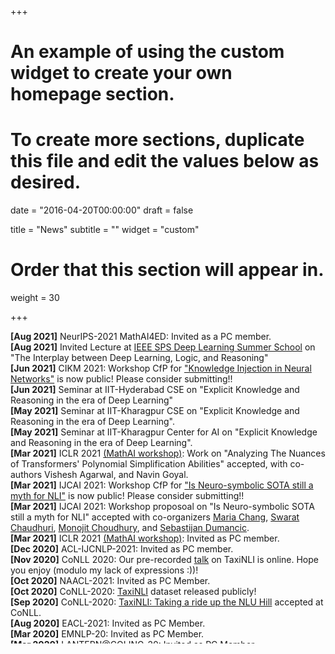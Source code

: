 +++
# An example of using the custom widget to create your own homepage section.
# To create more sections, duplicate this file and edit the values below as desired.

date = "2016-04-20T00:00:00"
draft = false

title = "News"
subtitle = ""
widget = "custom"

# Order that this section will appear in.
weight = 30

+++
<script>
    (function($){
        $(window).on("load",function(){
            $("body").mCustomScrollbar({
				theme:"inset-dark",
				scrollInertia:300,
				mouseWheel:{ enable: true }
            });
        });
    })(jQuery);
</script>

<div class="mCustomScrollbar" data-mcs-theme="inset-dark" style="height:500px;width:100%;font:24px/28px;font-face: Inherit; overflow:auto;">
<i class="fas fa-star fa-sm" style="color:gold;text-shadow:2px 2px 2px #000;"></i> <span style="font-weight: bold;">[Aug 2021]</span>  NeurIPS-2021 MathAI4ED: Invited as a PC member.
<br/>
<i class="fas fa-star fa-sm" style="color:gold;text-shadow:2px 2px 2px #000;"></i>  <span style="font-weight: bold;">[Aug 2021]</span>   Invited Lecture at <a href="https://edu.ieee.org/in-acsir/ieee-sps/#1625137355153-2c7ec800-1f0f">IEEE SPS Deep Learning Summer School</a> on  "The Interplay between Deep Learning, Logic, and Reasoning"
<br/>
<i class="fas fa-star fa-sm" style="color:gold;text-shadow:2px 2px 2px #000;"></i> <i class="fa fa-bullhorn" style="color:red;text-shadow:1px 1px 1px #000;"></i>  <span style="font-weight: bold;">[Jun 2021]</span>   CIKM 2021: Workshop CfP for <a href="https://sites.google.com/view/kinn2021/">"Knowledge Injection in Neural Networks"</a> is now public! Please consider submitting!!
<br/>
<i class="fas fa-star fa-sm" style="color:gold;text-shadow:2px 2px 2px #000;"></i>  <span style="font-weight: bold;">[Jun 2021]</span>   Seminar at IIT-Hyderabad CSE on "Explicit Knowledge and Reasoning in the era of Deep Learning"
<br/>
<i class="fas fa-star fa-sm" style="color:gold;text-shadow:2px 2px 2px #000;"></i>   <span style="font-weight: bold;">[May 2021]</span>   Seminar at IIT-Kharagpur CSE on "Explicit Knowledge and Reasoning in the era of Deep Learning".
<br/>
<i class="fas fa-star fa-sm" style="color:gold;text-shadow:2px 2px 2px #000;"></i>   <span style="font-weight: bold;">[May 2021]</span>   Seminar at IIT-Kharagpur Center for AI on "Explicit Knowledge and Reasoning in the era of Deep Learning".
<br/>
<i class="fas fa-star fa-sm" style="color:gold;text-shadow:2px 2px 2px #000;"></i> <i class="fa fa-bullhorn" style="color:red;text-shadow:1px 1px 1px #000;"></i> <span style="font-weight: bold;">[Mar 2021]</span>  ICLR 2021 <a href="https://mathai-iclr.github.io/">(MathAI workshop)</a>: Work on "Analyzing The Nuances of Transformers' Polynomial Simplification Abilities" accepted, with co-authors Vishesh Agarwal, and Navin Goyal.
<br/>
<i class="fas fa-star fa-sm" style="color:gold;text-shadow:2px 2px 2px #000;"></i> <i class="fa fa-bullhorn" style="color:red;text-shadow:1px 1px 1px #000;"></i>  <span style="font-weight: bold;">[Mar 2021]</span>   IJCAI 2021: Workshop CfP for <a href="https://nsnli.github.io">"Is Neuro-symbolic SOTA still a myth for NLI"</a> is now public! Please consider submitting!!
<br/>
<i class="fas fa-star fa-sm" style="color:gold;text-shadow:2px 2px 2px #000;"></i> <i class="fa fa-bullhorn" style="color:red;text-shadow:1px 1px 1px #000;"></i> <span style="font-weight: bold;">[Mar 2021]</span>  IJCAI 2021: Workshop proposoal on "Is Neuro-symbolic SOTA still a myth for NLI" accepted with co-organizers <a href="https://researcher.watson.ibm.com/researcher/view.php?person=ibm-Maria.Chang">Maria Chang</a>, <a href="https://www.cs.utexas.edu/people/faculty-researchers/swarat-chaudhuri">Swarat Chaudhuri</a>, <a href="https://www.microsoft.com/en-us/research/people/monojitc/">Monojit Choudhury</a>, and <a href="https://sebdumancic.github.io/">Sebastijan Dumancic</a>.
<br/>
<i class="fas fa-star fa-sm" style="color:gold;text-shadow:2px 2px 2px #000;"></i> <span style="font-weight: bold;">[Mar 2021]</span>  ICLR 2021 <a href="https://mathai-iclr.github.io/">(MathAI workshop)</a>: Invited as PC member.
<br/>
<i class="fas fa-star fa-sm" style="color:gold;text-shadow:2px 2px 2px #000;"></i> <span style="font-weight: bold;">[Dec 2020]</span>  ACL-IJCNLP-2021: Invited as PC member.
<br/>
<i class="fas fa-star fa-sm" style="color:gold;text-shadow:2px 2px 2px #000;"></i> <span style="font-weight: bold;">[Nov 2020]</span>  CoNLL 2020: Our pre-recorded <a href="https://slideslive.com/38939466/taxinli-taking-a-ride-up-the-nlu-hill">talk</a> on TaxiNLI is online. Hope you enjoy (modulo my lack of expressions :))!
<br/>
<i class="fas fa-star fa-sm" style="color:gold;text-shadow:2px 2px 2px #000;"></i> <span style="font-weight: bold;">[Oct 2020]</span>  NAACL-2021: Invited as PC Member.
<br/>
<i class="fas fa-star fa-sm" style="color:gold;text-shadow:2px 2px 2px #000;"></i> 
<i class="fa fa-bullhorn" style="color:red;text-shadow:1px 1px 1px #000;"></i> 
<span style="font-weight: bold;">[Oct 2020]</span>  CoNLL-2020: <a href="https://github.com/microsoft/TaxiNLI">TaxiNLI</a> dataset released publicly!
<br/>
<i class="fas fa-star fa-sm" style="color:gold;text-shadow:2px 2px 2px #000;"></i> <span style="font-weight: bold;">[Sep 2020]</span>  CoNLL-2020: <a href="https://arxiv.org/abs/2009.14505">TaxiNLI: Taking a ride up the NLU Hill</a> accepted at CoNLL.
<br/>
<i class="fas fa-star fa-sm" style="color:gold;text-shadow:2px 2px 2px #000;"></i> <span style="font-weight: bold;">[Aug 2020]</span>  EACL-2021: Invited as PC Member.
<br/>
<i class="fas fa-star fa-sm" style="color:gold;text-shadow:2px 2px 2px #000;"></i> <span style="font-weight: bold;">[Mar 2020]</span>  EMNLP-20: Invited as PC Member.
<br/>
<i class="fas fa-star fa-sm" style="color:gold;text-shadow:2px 2px 2px #000;"></i> <span style="font-weight: bold;">[Mar 2020]</span>  LANTERN@COLING-20: Invited as PC Member.
<br/>
<i class="fas fa-star fa-sm" style="color:gold;text-shadow:2px 2px 2px #000;"></i> <i class="fa fa-bullhorn" style="color:red;text-shadow:1px 1px 1px #000;"></i> 
<span style="font-weight: bold;">[Feb 2020]</span>  Joined MSR India as a Postdoc Researcher.
<br/>
<i class="fas fa-star fa-sm" style="color:gold;text-shadow:2px 2px 2px #000;"></i> <span style="font-weight: bold;">[Jan 2020]</span>  ACL-20: Invited as PC Member.
<br/>
<i class="fas fa-star fa-sm" style="color:gold;text-shadow:2px 2px 2px #000;"></i> <span style="font-weight: bold;">[Dec 2019]</span> USPTO: "Knowledge-sharing between cross-domain Agents" work approved internally to be filed..
<br/>
<i class="fas fa-star fa-sm" style="color:gold;text-shadow:2px 2px 2px #000;"></i> <span style="font-weight: bold;">[Dec 2019]</span>  AAAI-20: "Uncovering Relations for Marketing Knowledge Representation" accepted in StarAI workshop full paper.
<br/>
<i class="fas fa-star fa-sm" style="color:gold;text-shadow:2px 2px 2px #000;"></i> <span style="font-weight: bold;">[Dec 2019]</span>  IJCAI-20: Invited as PC Member.
<br/>
<i class="fas fa-star fa-sm" style="color:gold;text-shadow:2px 2px 2px #000;"></i> <span style="font-weight: bold;">[Oct 2019]</span>  AAAI-20: Exploratory Navigation and Selective Readoing got accepted as AAAI demo.
<br/>
<i class="fas fa-star fa-sm" style="color:gold;text-shadow:2px 2px 2px #000;"></i> <span style="font-weight: bold;">[Sep 2019]</span>  Adobe News: Knowledge Graph Research appears in <a href="https://research.adobe.com/news/knowledge-graphs-turning-complex-information-into-helpful-answers/">Adobe News</a> !
<br/>
<i class="fas fa-star fa-sm" style="color:gold;text-shadow:2px 2px 2px #000;"></i> <span style="font-weight: bold;">[Aug 2019]</span>  AAAI-20: Invited as an AAAI 2020 PC Member!
<br/>
<i class="fas fa-star fa-sm" style="color:gold;text-shadow:2px 2px 2px #000;"></i> <span style="font-weight: bold;">[Aug 2019]</span>  IJCAI-19: Invited as an IJCAI DC Career Panelist!
<br/>
<i class="fas fa-star fa-sm" style="color:gold;text-shadow:2px 2px 2px #000;"></i> <span style="font-weight: bold;">[Aug 2019]</span>  IJCAI-19: Our work on <a href="https://www.ijcai.org/proceedings/2019/0873.pdf">Integrating Knowledge and Reasoning in Image Understanding"</a> got accepted in IJCAI 2019 Survey!
<br/>
<i class="fas fa-star fa-sm" style="color:gold;text-shadow:2px 2px 2px #000;"></i> <span style="font-weight: bold;">[May 2019]</span>  USPTO: First patent on Marketing Knowledge Graph Creation approved!
<br/>
<i class="fas fa-star fa-sm" style="color:gold;text-shadow:2px 2px 2px #000;"></i> <span style="font-weight: bold;">[Nov 2018]</span> WACV-19: Our work on "Spatial Knowledge Distillation on Visual Reasoning" got accepted in WACV 2019!
<br/>
<i class="fas fa-star fa-sm" style="color:gold;text-shadow:2px 2px 2px #000;"></i> <span style="font-weight: bold;">[Oct 2018]</span> KR-19: We had a successful workshop filled with intersting talks from researchers from University of Leeds, IBM Research US, University of Adelaide and Army Research Lab. Their
talks are avaibale at: <a href="https://sites.google.com/view/r2k2018/schedule"></a>.
<br/>
<i class="fas fa-star fa-sm" style="color:gold;text-shadow:2px 2px 2px #000;"></i> <span style="font-weight: bold;">[Aug 2018]</span>   My doctoral dissertation is now publicly available for download in the <a href="https://repository.asu.edu/items/50115">ASU Digital Repostory</a>.
<br/>
<i class="fas fa-star fa-sm" style="color:gold;text-shadow:2px 2px 2px #000;"></i> <span style="font-weight: bold;">[Aug 2018]</span>  UAI-18: We presented this <a href="https://drive.google.com/file/d/1ZwNZDw656IHWb4FLb0pcDltn9rrTHZlg/view?usp=sharing">poster</a> for "Combining Knowledge and Reasoning through Probabilistic Soft Logic for Image Puzzle Solving" in UAI 2018.
<br/>
<i class="fas fa-star fa-sm" style="color:gold;text-shadow:2px 2px 2px #000;"></i> <i class="fa fa-bullhorn" style="color:red;text-shadow:1px 1px 1px #000;"></i> <span style="font-weight: bold;">[June 2018]</span>  Successfully defended my thesis. My slides are available on <a href="https://www.dropbox.com/s/xzkr2c7r95wgkpq/PhDDefenseTalk2018.pdf?dl=0">dropbox</a>.
<br/>
<i class="fas fa-star fa-sm" style="color:gold;text-shadow:2px 2px 2px #000;"></i> <span style="font-weight: bold;">[June 2018]</span> Published the Image Riddles code for public use that was used in UAI-18 work. Visit <a href="https://github.com/adityaSomak/ImageRiddleSolving">Github</a>.
<br/>
<i class="fas fa-star fa-sm" style="color:gold;text-shadow:2px 2px 2px #000;"></i> <span style="font-weight: bold;">[June 2018]</span> Published the PSL engine code for public use that was used in AAAI-18 work. Visit <a href="https://github.com/adityaSomak/PSLQA">Github</a>.
<br/>
<i class="fas fa-star fa-sm" style="color:gold;text-shadow:2px 2px 2px #000;"></i> <span style="font-weight: bold;">[May 2018]</span>  UAI-18: Our paper on Image Riddles is accepted in <a href="http://auai.org/uai2018/index.php">UAI 2018</a> (30% acceptance rate).
<br/>
<i class="fas fa-star fa-sm" style="color:gold;text-shadow:2px 2px 2px #000;"></i> <span style="font-weight: bold;">[May 2018]</span>  Invited as a reviewer in Robotics and Autonomus Systems journal.
<br/>
<i class="fas fa-star fa-sm" style="color:gold;text-shadow:2px 2px 2px #000;"></i> <span style="font-weight: bold;">[May 2018]</span>  Our <a href="https://sites.google.com/view/r2k2018/home">Website</a> for KR-2018 workshop is live! Please consider submitting to the workshop.
<br/>
<i class="fas fa-star fa-sm" style="color:gold;text-shadow:2px 2px 2px #000;"></i> <span style="font-weight: bold;">[Mar 2018]</span>  We are organizing the first workshop on "Induce and Deduce: Integrating learning of representations and models with deductive, explainable reasoning that leverages knowledge" in KR 2018 (Phoenix, 27-29 Oct). Website coming soon!
<br/>
<i class="fas fa-star fa-sm" style="color:gold;text-shadow:2px 2px 2px #000;"></i> <span style="font-weight: bold;">[Mar 2018]</span>  I am awarded the University Graduate Fellowship for Spring 2018 for the third time. Thank you ASU, CIDSE!
<br/>
<i class="fas fa-star fa-sm" style="color:gold;text-shadow:2px 2px 2px #000;"></i> <span style="font-weight: bold;">[Feb 2018]</span>  AAAI-18: Presented our work on "Explicit Reasoning over End-to-End Neural Architectures" in AAAI 2018.
<br/>
<i class="fas fa-star fa-sm" style="color:gold;text-shadow:2px 2px 2px #000;"></i> <span style="font-weight: bold;">[Jan 2018]</span>  ASU SW Robotics Symposium-18: Presented our work on "Explicit Reasoning over End-to-End Neural Architectures" in ASU SouthWest Robotics Symposium. The work was nominated for Best Abstract award.
<br/>
<i class="fas fa-star fa-sm" style="color:gold;text-shadow:2px 2px 2px #000;"></i> <span style="font-weight: bold;">[Dec 2017]</span>  CVIU-17: Our accepted manuscript in CVIU is now available online: <a href="http://www.sciencedirect.com/science/article/pii/S1077314217302291">"Image Understanding using Vision and Reasoning through Scene Description Graph"</a>
<br/>
<i class="fas fa-star fa-sm" style="color:gold;text-shadow:2px 2px 2px #000;"></i> <span style="font-weight: bold;">[Dec 2017]</span>  CVIU-17: Our work "Image Understanding using Vision and Reasoning through Scene Description Graph" has been accepted in the reputed <b>Computer Vision and Image Understanding (CVIU)</b> journal.
<br/>
<i class="fas fa-star fa-sm" style="color:gold;text-shadow:2px 2px 2px #000;"></i> <span style="font-weight: bold;">[Nov 2017]</span>  Our Work on Explicit Reasoning over End-To-End Neural Architectures has been accepted in <b>AAAI 2018 (Acceptance Rate: 24.5%, 933 accepted out of 3.8k)</b>.
<br/>
<i class="fas fa-star fa-sm" style="color:gold;text-shadow:2px 2px 2px #000;"></i> <span style="font-weight: bold;">[Nov 2017]</span>  <a href="http://www.visionandreasoning.wordpress.com">Vision and Reasoning Website</a> is live.</b>
<br/>
<i class="fas fa-star fa-sm" style="color:gold;text-shadow:2px 2px 2px #000;"></i> <span style="font-weight: bold;">[Oct 2017]</span>  Invited as a reviewer for The Visual Computer journal.
<br/>
  <i class="fas fa-star fa-sm" style="color:gold;text-shadow:2px 2px 2px #000;"></i> <span style="font-weight: bold;">[July 2017]</span>  Work on Image Riddles accepted as Extended Abstract on <a href="http://www.visionmeetscognition.org/schedule.html">Vision Meets Cognition Workshop, CVPR 2017</a>.
<br/>
<i class="fas fa-star fa-sm" style="color:gold;text-shadow:2px 2px 2px #000;"></i> <i class="fa fa-bullhorn" style="color:red;text-shadow:1px 1px 1px #000;"></i> <span style="font-weight: bold;">[May 2017]</span>  Thesis proposal accepted, and officially advanced to candidacy.
<br/>
<i class="fas fa-star fa-sm" style="color:gold;text-shadow:2px 2px 2px #000;"></i> <span style="font-weight: bold;">[May 2017]</span>  Joined JDE, Verisk Analytics as Cognitive Analytics and Machine Learning Research Intern, under Dr. Maneesh Singh, Director, JDE, Cognitive Analytics.
<br/>
<i class="fas fa-star fa-sm" style="color:gold;text-shadow:2px 2px 2px #000;"></i> <span style="font-weight: bold;">[May 2017]</span> Unofficially a Ph.D. Candidate, after successfully defending my proposal on "Knowledge and Reasoning in Image Understanding".
<br/>
<i class="fas fa-star fa-sm" style="color:gold;text-shadow:2px 2px 2px #000;"></i> <span style="font-weight: bold;">[May 2017]</span> Invited as a <a href="https://ijcai-17.org/program-committee.html">review-assistant for IJCAI 2017</a>.
<br/>
<i class="fas fa-star fa-sm" style="color:gold;text-shadow:2px 2px 2px #000;"></i> <span style="font-weight: bold;">[March 2017]</span>   Awarded University Graduate Fellowship for Spring 2017 from ASU, for the third time.
<br/>
<i class="fas fa-star fa-sm" style="color:gold;text-shadow:2px 2px 2px #000;"></i> <span style="font-weight: bold;">[Feb 2017]</span>  Attended AAAI-2017 (DC and the main Conference). Great to know that people are interested in Vision and Reasoning approaches. Here is the <a href="https://sites.google.com/site/somakaditya86/IJCAI_poster_vertical.pdf">poster</a> I presented at the main conference.
<br/>
</div>
